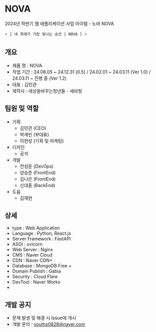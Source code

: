 # NOVA
2024년 하반기 웹 애플리케이션 사업 아이템 - 노바 NOVA

    ⭐️ [ 내 최애가 가장 빛나는 순간 | NOVA ] ⭐️   


## 개요
 - 제품 명 : NOVA
 - 작업 기간 : 24.08.05 ~ 24.12.31 (0.5) / 24.02.01 ~ 24.03.11 (Ver 1.0) / 24.03.11 ~  진행 중 (Ver 1.2)
 - 대표 : 김민관
 - 제작사 : 세상을바꾸는청년들 - 세바청
  
## 팀원 및 역할
  + 기획
    + 김민관 (CEO)
    + 박세빈 (부대표)
    + 이현성 (기획 및 마케팅)
  + 디자인
    + 공석
  + 개발
    + 전성훈 (DevOps)
    + 양승준 (FrontEnd)
    + 김나은 (FrontEnd)
    + 신대홍 (BackEnd)
  + 도움
    + 김재현


## 상세
 - type : Web Application
 - Language : Python, React.js
 - Server Framework : FastAPI
 - ASGI : uvicorn
 - Web Server : Nginx
 - CMS : Naver Cloud
 - CDN : Naver CDN+
 - Database : MongoDB Free +
 - Domain Publish : Gabia
 - Security : Cloud Flare
 - DevTool : Naver Works
 - 
 
## 개발 공지
 - 문제 발생 및 해결 시 Issue에 개시
 - 개발 문의 : youths0828@naver.com

